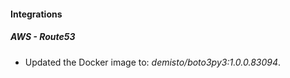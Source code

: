 #### Integrations
##### AWS - Route53
- Updated the Docker image to: *demisto/boto3py3:1.0.0.83094*.
